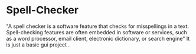 # Spell-Checker
"A spell checker is a software feature that checks for misspellings in a text. Spell-checking features are often embedded in software or services, such as a word processor, email client, electronic dictionary, or search engine"
It is just a basic gui project .
